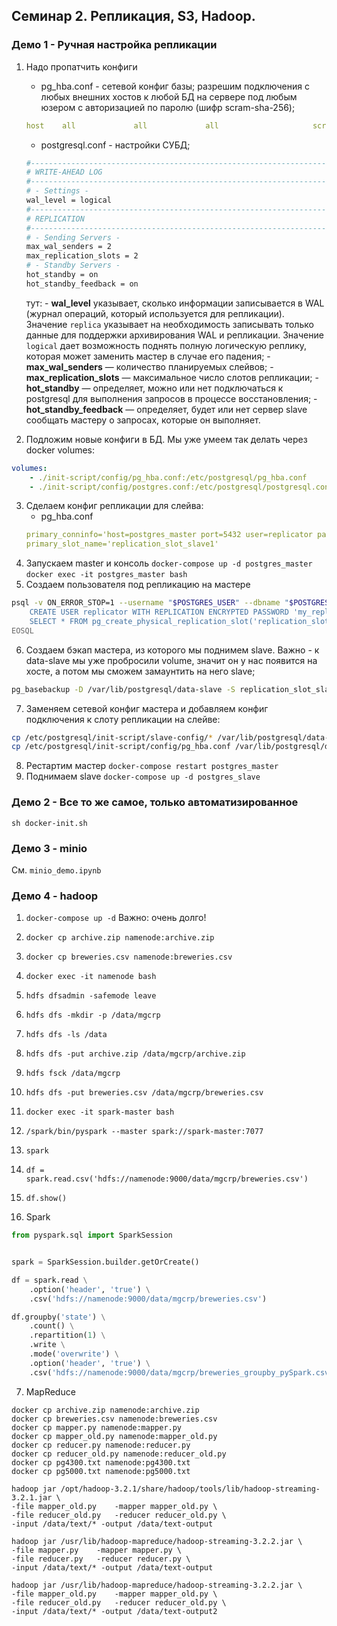 ## Семинар 2. Репликация, S3, Hadoop.

### Демо 1 - Ручная настройка репликации

1. Надо пропатчить конфиги
    - pg_hba.conf - сетевой конфиг базы; разрешим подключения с любых внешних хостов к любой БД на сервере под любым юзером с авторизацией по паролю (шифр scram-sha-256);
    ```yaml
    host    all             all             all                     scram-sha-256
    ```
    - postgresql.conf - настройки СУБД;
    ```bash
    #------------------------------------------------------------------------------
    # WRITE-AHEAD LOG
    #------------------------------------------------------------------------------
    # - Settings -
    wal_level = logical
    #------------------------------------------------------------------------------
    # REPLICATION
    #------------------------------------------------------------------------------
    # - Sending Servers -
    max_wal_senders = 2
    max_replication_slots = 2
    # - Standby Servers -
    hot_standby = on
    hot_standby_feedback = on
    ```
    тут:
        - **wal_level** указывает, сколько информации записывается в WAL (журнал операций, который используется для репликации).
        Значение `replica` указывает на необходимость записывать только данные для поддержки архивирования WAL и репликации.
        Значение `logical` дает возможность поднять полную логическую реплику, которая может заменить мастер в случае его падения;
        - **max_wal_senders** — количество планируемых слейвов; 
        - **max_replication_slots** — максимальное число слотов репликации; 
        - **hot_standby** — определяет, можно или нет подключаться к postgresql для выполнения запросов в процессе восстановления; 
        - **hot_standby_feedback** — определяет, будет или нет сервер slave сообщать мастеру о запросах, которые он выполняет.
    
2. Подложим новые конфиги в БД. Мы уже умеем так делать через docker volumes:
```yaml
volumes:
    - ./init-script/config/pg_hba.conf:/etc/postgresql/pg_hba.conf
    - ./init-script/config/postgres.conf:/etc/postgresql/postgresql.conf
```
3. Сделаем конфиг репликации для слейва:
    - pg_hba.conf
    ```yaml
    primary_conninfo='host=postgres_master port=5432 user=replicator password=my_replicator_password'
    primary_slot_name='replication_slot_slave1'
    ```
4. Запускаем master и консоль
`docker-compose up -d postgres_master`
`docker exec -it postgres_master bash`
5. Создаем пользователя под репликацию на мастере
```bash
psql -v ON_ERROR_STOP=1 --username "$POSTGRES_USER" --dbname "$POSTGRES_DB" <<-EOSQL
	CREATE USER replicator WITH REPLICATION ENCRYPTED PASSWORD 'my_replicator_password';
    SELECT * FROM pg_create_physical_replication_slot('replication_slot_slave1');
EOSQL
```
6. Создаем бэкап мастера, из которого мы поднимем slave. Важно - к data-slave мы уже пробросили volume, значит он у нас появится на хосте, а потом мы сможем замаунтить на него slave;
```bash
pg_basebackup -D /var/lib/postgresql/data-slave -S replication_slot_slave1 -X stream -P -U replicator -Fp -R
```
7. Заменяем сетевой конфиг мастера и добавляем конфиг подключения к слоту репликации на слейве:
```bash
cp /etc/postgresql/init-script/slave-config/* /var/lib/postgresql/data-slave
cp /etc/postgresql/init-script/config/pg_hba.conf /var/lib/postgresql/data
```
8. Рестартим мастер
`docker-compose restart postgres_master`
9. Поднимаем slave
`docker-compose up -d postgres_slave`

### Демо 2 - Все то же самое, только автоматизированное

`sh docker-init.sh`

### Демо 3 - minio

См. `minio_demo.ipynb`

### Демо 4 - hadoop

1. `docker-compose up -d`
Важно: очень долго!
2. `docker cp archive.zip namenode:archive.zip`
3. `docker cp breweries.csv namenode:breweries.csv`
4. `docker exec -it namenode bash`
5. `hdfs dfsadmin -safemode leave`
6. `hdfs dfs -mkdir -p /data/mgcrp`
7. `hdfs dfs -ls /data`
8. `hdfs dfs -put archive.zip /data/mgcrp/archive.zip`
9. `hdfs fsck /data/mgcrp`
10. `hdfs dfs -put breweries.csv /data/mgcrp/breweries.csv`

1. `docker exec -it spark-master bash`
2. `/spark/bin/pyspark --master spark://spark-master:7077`
3. `spark`
4. `df = spark.read.csv('hdfs://namenode:9000/data/mgcrp/breweries.csv')`
5. `df.show()`
6. Spark
```python
from pyspark.sql import SparkSession


spark = SparkSession.builder.getOrCreate()

df = spark.read \
    .option('header', 'true') \
    .csv('hdfs://namenode:9000/data/mgcrp/breweries.csv')

df.groupby('state') \
    .count() \
    .repartition(1) \
    .write \
    .mode('overwrite') \
    .option('header', 'true') \
    .csv('hdfs://namenode:9000/data/mgcrp/breweries_groupby_pySpark.csv')
```
7. MapReduce
```
docker cp archive.zip namenode:archive.zip
docker cp breweries.csv namenode:breweries.csv
docker cp mapper.py namenode:mapper.py
docker cp mapper_old.py namenode:mapper_old.py
docker cp reducer.py namenode:reducer.py
docker cp reducer_old.py namenode:reducer_old.py
docker cp pg4300.txt namenode:pg4300.txt
docker cp pg5000.txt namenode:pg5000.txt
```

```
hadoop jar /opt/hadoop-3.2.1/share/hadoop/tools/lib/hadoop-streaming-3.2.1.jar \
-file mapper_old.py    -mapper mapper_old.py \
-file reducer_old.py   -reducer reducer_old.py \
-input /data/text/* -output /data/text-output
```


```
hadoop jar /usr/lib/hadoop-mapreduce/hadoop-streaming-3.2.2.jar \
-file mapper.py    -mapper mapper.py \
-file reducer.py   -reducer reducer.py \
-input /data/text/* -output /data/text-output
```

```
hadoop jar /usr/lib/hadoop-mapreduce/hadoop-streaming-3.2.2.jar \
-file mapper_old.py    -mapper mapper_old.py \
-file reducer_old.py   -reducer reducer_old.py \
-input /data/text/* -output /data/text-output2
```